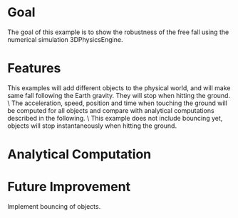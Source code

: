 # Goal

The goal of this example is to show the robustness of the free fall using the numerical simulation 3DPhysicsEngine.

# Features

This examples will add different objects to the physical world, and will make same fall following the Earth gravity. They will stop when hitting the ground. \\
The acceleration, speed, position and time when touching the ground will be computed for all objects and compare with analytical computations described in the following. \\
This example does not include bouncing yet, objects will stop instantaneously when hitting the ground.

# Analytical Computation

# Future Improvement

Implement bouncing of objects.
